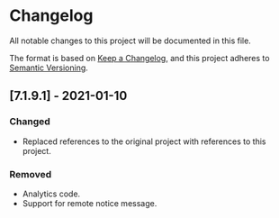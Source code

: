 # Changelog
All notable changes to this project will be documented in this file.

The format is based on [Keep a Changelog](https://keepachangelog.com/en/1.0.0/),
and this project adheres to [Semantic Versioning](https://semver.org/spec/v2.0.0.html).

## [7.1.9.1] - 2021-01-10
### Changed
- Replaced references to the original project with references to this project.

### Removed
- Analytics code.
- Support for remote notice message.
